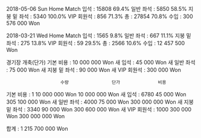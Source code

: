 2018-05-06 Sun Home Match
입석              :    15808       69.4%
일반 좌석         :     5850       58.5%
지붕 밑 좌석      :     5340      100.0%
VIP 회원석        :      856       71.3%
총                :    27854       70.8%
수입              :      300 576 000 Won

2018-03-21 Wed Home Match
입석              :     1565        9.8%
일반 좌석         :      667       11.1%
지붕 밑 좌석      :      275       13.8%
VIP 회원석        :       59       29.5%
총                :     2566       10.6%
수입              :       12 457 500 Won

경기장 개축(단가)
기본 비용         :    10 000 000 Won
새 입석           :        45 000 Won
새 일반 좌석      :        75 000 Won
새 지붕 밑 좌석   :        90 000 Won
새 VIP 회원석     :       300 000 Won

                        수량                단가              비용
기본 비용         :     1        10 000 000 Won     10 000 000 Won
새 입석           :     6780         45 000 Won    305 100 000 Won
새 일반 좌석      :     4000         75 000 Won    300 000 000 Won
새 지붕 밑 좌석   :     3340         90 000 Won    300 600 000 Won
새 VIP 회원석     :     1000        300 000 Won    300 000 000 Won
                   
합계              :    1 215 700 000 Won
